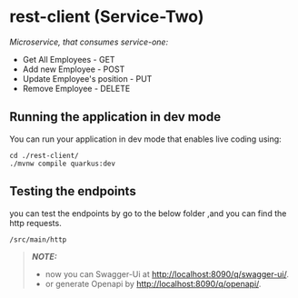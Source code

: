 # rest-client (Service-Two)

_Microservice, that consumes service-one:_
* Get All Employees - GET
* Add new Employee - POST
* Update Employee's position - PUT
* Remove Employee - DELETE


## Running the application in dev mode

You can run your application in dev mode that enables live coding using:

```shell script
cd ./rest-client/
./mvnw compile quarkus:dev
```

## Testing the endpoints
you can test the endpoints by go to the below folder ,and you can find the http requests.
```
/src/main/http
```


> **_NOTE:_**
> * now you can Swagger-Ui at <http://localhost:8090/q/swagger-ui/>.
> * or generate Openapi by <http://localhost:8090/q/openapi/>.

